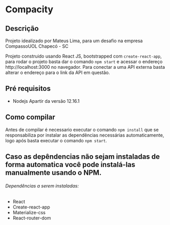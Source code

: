 # Compacity

## Descrição

Projeto idealizado por Mateus Lima, para um desafio na empresa CompassoUOL Chapecó - SC 

Projeto construido usando React JS, bootstrapped com `create-react-app`, para rodar o projeto basta dar o comando `npm start` e acessar o endereço http://localhost:3000 no navegador.
Para conectar a uma API externa basta alterar o endereço para o link da API em questão.

## Pré requisitos

* Nodejs Apartir da versão 12.16.1

## Como compilar

Antes de compilar é necessario executar o comando `npm install` que se responsabiliza por instalar as dependências necessárias automaticamente, logo após basta executar o comando `npm start`.

## Caso as depêndencias não sejam instaladas de forma automatica você pode instalá-las manualmente usando o NPM.

###### Dependências a serem instaladas:

* React
* Create-react-app
* Materialize-css
* React-router-dom
